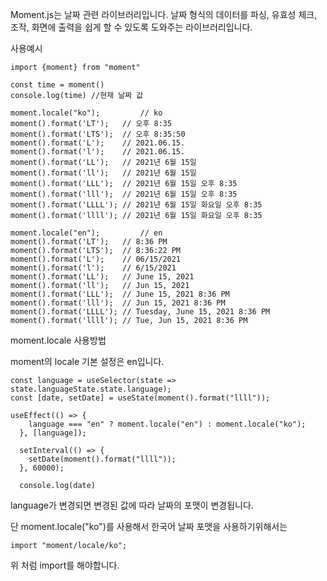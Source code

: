 Moment.js는 날짜 관련 라이브러리입니다.
날짜 형식의 데이터를 파싱, 유효성 체크, 조작, 화면에 출력을 쉽게 할 수 있도록 도와주는 라이브러리입니다.

사용예시

```
import {moment} from "moment"

const time = moment()
console.log(time) //현재 날짜 값

moment.locale("ko");         // ko
moment().format('LT');   // 오후 8:35
moment().format('LTS');  // 오후 8:35:50
moment().format('L');    // 2021.06.15.
moment().format('l');    // 2021.06.15.
moment().format('LL');   // 2021년 6월 15일
moment().format('ll');   // 2021년 6월 15일
moment().format('LLL');  // 2021년 6월 15일 오후 8:35
moment().format('lll');  // 2021년 6월 15일 오후 8:35
moment().format('LLLL'); // 2021년 6월 15일 화요일 오후 8:35
moment().format('llll'); // 2021년 6월 15일 화요일 오후 8:35

moment.locale("en");         // en
moment().format('LT');   // 8:36 PM
moment().format('LTS');  // 8:36:22 PM
moment().format('L');    // 06/15/2021
moment().format('l');    // 6/15/2021
moment().format('LL');   // June 15, 2021
moment().format('ll');   // Jun 15, 2021
moment().format('LLL');  // June 15, 2021 8:36 PM
moment().format('lll');  // Jun 15, 2021 8:36 PM
moment().format('LLLL'); // Tuesday, June 15, 2021 8:36 PM
moment().format('llll'); // Tue, Jun 15, 2021 8:36 PM
```

moment.locale 사용방법

moment의 locale 기본 설정은 en입니다.

```
const language = useSelector(state => state.languageState.state.language);
const [date, setDate] = useState(moment().format("llll"));

useEffect(() => {
    language === "en" ? moment.locale("en") : moment.locale("ko");
  }, [language]);

  setInterval(() => {
    setDate(moment().format("llll"));
  }, 60000);

  console.log(date)
```

language가 변경되면 변경된 값에 따라 날짜의 포맷이 변경됩니다.

단 moment.locale("ko")를 사용해서 한국어 날짜 포맷을 사용하기위해서는

```
import "moment/locale/ko";
```

위 처럼 import를 해야합니다.
